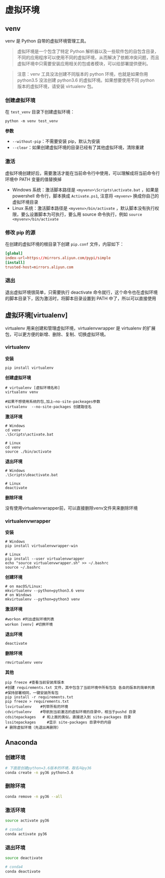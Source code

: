 # 虚拟环境

## venv

venv 是 Python 自带的虚拟环境管理工具。

> 虚拟环境是一个包含了特定 Python 解析器以及一些软件包的自包含目录，不同的应用程序可以使用不同的虚拟环境，从而解决了依赖冲突问题，而且虚拟环境中只需要安装应用相关的包或者模块，可以给部署提供便利。

> 注意：venv 工具没法创建不同版本的 python 环境，也就是如果你用 python3.5 没法创建 python3.6 的虚拟环境。如果想要使用不同 python 版本的虚拟环境，请安装 virtualenv 包。

### 创建虚拟环境

在 `test_venv` 目录下创建虚拟环境：

```shell
python -m venv test_venv
```

**参数**

- `--without-pip`：不需要安装 pip，默认为安装
- `--clear`：如果创建虚拟环境的目录已经有了其他虚拟环境，清除重建

### 激活

虚拟环境创建好后，需要激活才能在当前命令行中使用，可以理解成将当前命令行环境中 PATH 变量的值替换掉

- Windows 系统：激活脚本路径是 `<myvenv>\Scripts\activate.bat` ，如果是 powershell 命令行，脚本换成 `Activate.ps1`, 注意将 `<myvenv>` 换成你自己的虚拟环境目录
- Linux 系统：激活脚本路径是 `<myvenv>/bin/activate` ，默认脚本没有执行权限，要么设置脚本为可执行，要么用 source 命令执行，例如 `source <myvenv>/bin/activate`

### 修改 pip 的源

在创建的虚拟环境的根目录下创建 `pip.conf` 文件，内容如下：

```conf
[global]
index-url=https://mirrors.aliyun.com/pypi/simple
[install]
trusted-host=mirrors.aliyun.com
```

### 退出

退出虚拟环境很简单，只需要执行 deactivate 命令就行，这个命令也在虚拟环境的脚本目录下，因为激活时，将脚本目录设置到 PATH 中了，所以可以直接使用

## 虚拟环境[virtualenv]

virtualenv 用来创建和管理虚拟环境，virtualenvwrapper 是 virtualenv 的扩展包，可以更⽅便的新增、删除、复制、切换虚拟环境。

### virtualenv

**安装**

```shell
pip install virtualenv
```

**创建虚拟环境**

```shell
# virtualenv [虚拟环境名称] 
virtualenv venv

#如果不想使用系统的包,加上–no-site-packeages参数
virtualenv  --no-site-packages 创建路径名
```

**激活环境**

```shell
# Windows
cd venv
.\Scripts\activate.bat

# Linux
cd venv
source ./bin/activate
```

**退出环境**

```shell
# Windows
.\Scripts\deactivate.bat

# Linux
deactivate
```

**删除环境**

没有使用virtualenvwrapper前，可以直接删除venv文件夹来删除环境

### virtualenvwrapper

**安装**

```shell
# Windows
pip install virtualenvwrapper-win

# Linux
pip install --user virtualenvwrapper
echo "source virtualenvwrapper.sh" >> ~/.bashrc
source ~/.bashrc
```

**创建环境**

```shell
# on macOS/Linux:
mkvirtualenv --python=python3.6 venv
# on Windows
mkvirtualenv --python=python3 venv
```

**激活环境**

```shell
#workon #列出虚拟环境列表
workon [venv] #切换环境
```

**退出环境**

```shell
deactivate
```

**删除环境**

```shell
rmvirtualenv venv
```

**其他**

```shell
pip freeze #查看当前安装库版本
#创建 requirements.txt 文件，其中包含了当前环境中所有包及 各自的版本的简单列表
#保持部署相同，一键安装所有包
pip install -r requirements.txt
pip freeze > requirements.txt 
lsvirtualenv    #列举所有的环境
cdvirtualenv    #导航到当前激活的虚拟环境的目录中，相当于pushd 目录
cdsitepackages   # 和上面的类似，直接进入到 site-packages 目录
lssitepackages     #显示 site-packages 目录中的内容                                   # 删除虚拟环境（先退出再删除）
```

## Anaconda

### 创建环境

```sh
# 下面是创建python=3.6版本的环境，取名叫py36
conda create -n py36 python=3.6 
```

### 删除环境

```sh
conda remove -n py36 --all
```

### 激活环境

```sh
source activate py36

# conda4
conda activate py36
```

### 退出环境

```sh
source deactivate

# conda4
conda deactivate
```